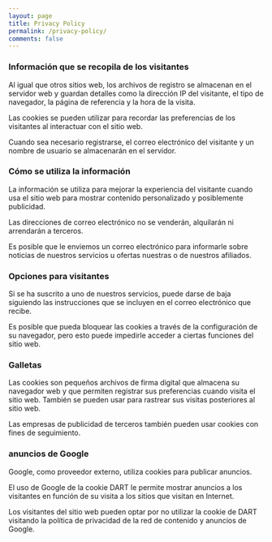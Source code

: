 ```yaml
---
layout: page
title: Privacy Policy
permalink: /privacy-policy/
comments: false
---
```


### Información que se recopila de los visitantes

Al igual que otros sitios web, los archivos de registro se almacenan en el servidor web y guardan detalles como la dirección IP del visitante, el tipo de navegador, la página de referencia y la hora de la visita.

Las cookies se pueden utilizar para recordar las preferencias de los visitantes al interactuar con el sitio web.

Cuando sea necesario registrarse, el correo electrónico del visitante y un nombre de usuario se almacenarán en el servidor.

### Cómo se utiliza la información

La información se utiliza para mejorar la experiencia del visitante cuando usa el sitio web para mostrar contenido personalizado y posiblemente publicidad.

Las direcciones de correo electrónico no se venderán, alquilarán ni arrendarán a terceros.

Es posible que le enviemos un correo electrónico para informarle sobre noticias de nuestros servicios u ofertas nuestras o de nuestros afiliados.

### Opciones para visitantes

Si se ha suscrito a uno de nuestros servicios, puede darse de baja siguiendo las instrucciones que se incluyen en el correo electrónico que recibe.

Es posible que pueda bloquear las cookies a través de la configuración de su navegador, pero esto puede impedirle acceder a ciertas funciones del sitio web.

### Galletas

Las cookies son pequeños archivos de firma digital que almacena su navegador web y que permiten registrar sus preferencias cuando visita el sitio web. También se pueden usar para rastrear sus visitas posteriores al sitio web.

Las empresas de publicidad de terceros también pueden usar cookies con fines de seguimiento.

### anuncios de Google

Google, como proveedor externo, utiliza cookies para publicar anuncios.

El uso de Google de la cookie DART le permite mostrar anuncios a los visitantes en función de su visita a los sitios que visitan en Internet.

Los visitantes del sitio web pueden optar por no utilizar la cookie de DART visitando la política de privacidad de la red de contenido y anuncios de Google.
